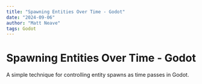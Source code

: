 ```yaml
---
title: "Spawning Entities Over Time - Godot"
date: "2024-09-06"
author: "Matt Neave"
tags: Godot
---
```


# Spawning Entities Over Time - Godot

A simple technique for controlling entity spawns as time passes in Godot.

